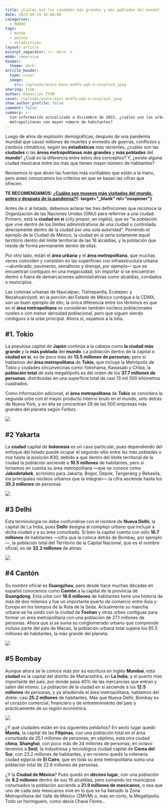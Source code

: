 ```yaml
---
title: ¿Cuáles son las ciudades más grandes y más pobladas del mundo?
date: 2023-09-19 16:00:00
categories:
  - MUNDO
tags:
  - mundo
  - países
  - estadisticas
layout: article
excerpt_separator: <!--more-->
mode: immersive
header:
  theme: dark
article_header:
  type: cover
  image:
    src: /uploads/andre-benz-mn9fa-wqh-m-unsplash.jpeg
sharing: true
author: Redacción TYSM
cover: /uploads/andre-benz-mn9fa-wqh-m-unsplash.jpeg
show_author_profile: false
comment: false
summary: >-
  Con información actualizada a diciembre de 2023, ¿cuáles son las urbes y zonas
  metropolitanas con mayor número de habitantes?
---
```

Luego de años de explosión demográficas, después de una pandemia mundial que causó millones de muertes y enmedio de guerras, conflictos y cambios climáticos, según las **estadísticas** más recientes, ¿cuáles son las **ciudades** o las **áreas metropolitanas** **más grandes** y **más pobladas** del **mundo**? ¿Cuál es la diferencia entre estos dos conceptos? Y, ¿existe alguna ciudad mexicana entre las más que tienen mayor número de habitantes?

Revisemos lo que dicen las fuentes más confiables que están a la mano, pero antes conozcamos los criterios en que se basan las cifras que ofrecen.

**TE RECOMENDAMOS:&nbsp;[¿Cuáles son museos más visitados del mundo, antes y después de la pandemia?](https://blog.tonoysumariachi.com/mundo/2022/06/09/los-museos-mas-visitados-del-mundo-cuales-son.html){: target="_blank" rel="noopener"}**

Antes de ir al listado, debemos aclarar las tres definiciones que reconoce la Organización de las Naciones Unidas (ONU) para referirse a una ciudad. Primero, está la **ciudad en sí** (*city proper*, en inglés), que es "la población que vive dentro de los límites administrativos de una ciudad o controlada directamente dentro de la ciudad por una sola autoridad". Poniendo el ejemplo de la Ciudad de México, la ciudad en sí sería solamente aquel territorio dentro del límite territorial de las 16 alcaldías, y la población que reside de forma permanente dentro de ellas.

Por otro lado, están el **área urbana** y el **área metropolitana**, que muchas veces coinciden y consisten en las superficies con infraestructura urbana —alumbrado, pavimento, semáforos y drenaje, por ejemplo— que se encuentran contiguos en una megaciudad, sin importar si se encuentran dentro o fuera de demarcaciones administrativas como alcaldías, condados o municipios.

Las colonias urbanas de Naucalpan, Tlalnepantla, Ecatepec y Nezahualcóyotl, en la porción del Estado de México contigua a la CDMX, son un buen ejemplo de ello; la única diferencia entre los términos es que en el **área metropolitana** se consideran también núcleos poblacionales rurales o con menor densidad poblacional, pero que siguen siendo contiguos a la urbe principal. Ahora sí, vayamos a la lista.

## \#1. Tokio

La populosa capital de **Japón** continúa a la cabeza como **la ciudad más grande** y la **más poblada** del **mundo**. La población dentro de la capital o **ciudad en sí**, es de poco más de **13\.5 millones de personas;** pero si hablamos del **área metropolitana** de **Tokio**, que incluye la Metrópolis de Tokio y ciudades circunvecinas como Yokohama, Kawasaki y Chiba, la **población total** de esta megalópolis es del orden de los **37\.7 millones de personas**, distribuidas en una superficie total de casi 13 mil 500 kilómetros cuadrados.&nbsp;

Como información adicional, el **área metropolitana** de **Tokio** se considera la segunda urbe con el mayor producto interno bruto en el mundo, sólo detrás de Nueva York, y en ella se concentran 29 de las 500 empresas más grandes del planeta según *Forbes*.

![](https://upload.wikimedia.org/wikipedia/commons/thumb/d/dc/Skyscrapers_of_Shinjuku_2009_January_%28revised%29.jpg/1024px-Skyscrapers_of_Shinjuku_2009_January_%28revised%29.jpg)

## \#2 Yakarta

La **ciudad** capital de **Indonesia** es un caso particular, pues dependiendo del enfoque del listado puede ocupar el segundo sitio entre las más pobladas o irse hasta la posición \#30, debido a que dentro del límite territorial de la ciudad la población asciende a **10\.5 millones** de habitantes, pero si tomamos en cuenta su área metropolitana —que se conoce como **Jabodetabek**, acrónimo para Jakarta, Bogor, Depok, Tangerang y Bekasila, los principales núcleos urbanos que la integran— la cifra asciende hasta los **35\.3 millones** de personas.

![](https://upload.wikimedia.org/wikipedia/commons/thumb/b/b6/Jakarta_Skyline_Part_2.jpg/1024px-Jakarta_Skyline_Part_2.jpg)

## \#3 Delhi

Esta terminología no debe confundirse con el nombre de **Nueva Delhi**, la capital de La India, pues&nbsp;**Delhi** designa al complejo urbano que incluye a dicha ciudad y a su área conurbada. Si bien la capital cuenta con sólo **16\.7 millones** de habitantes —cifra que la coloca detrás de Bombay, por ejemplo—, la población total del Territorio de la Capital Nacional, que es el nombre oficial, es de **32\.2 millones** de almas.&nbsp;

![](https://upload.wikimedia.org/wikipedia/commons/thumb/3/3b/Main_Bazaar%2C_Paharganj%2C_Delhi%2C_India.jpg/1024px-Main_Bazaar%2C_Paharganj%2C_Delhi%2C_India.jpg)

## \#4 Cantón

Su nombre oficial es&nbsp;**Guangzhou**, pero desde hace muchas décadas en español conocemos como **Cantón** a la capital de la provincia de **Guangdong**. Esta urbe con **18\.6 millones** de habitantes tiene una historia de más de dos milenios y fue un importante puerto de comercio entre Asia y Europa en los tiempos de la Ruta de la Seda. Actualmente su mancha urbana se ha unido con la ciudad de **Foshan** y otras urbes contiguas para formar un área metropolitana con una población de 27.1 millones de personas. Ahora que si se suma su conglomerado urbano que comprende incluso parte del país de Macao, la población urbana total supera los 65.5 millones de habitantes, la más grande del planeta.

![](https://upload.wikimedia.org/wikipedia/commons/thumb/d/d6/Canton_Tower_20220626_%28cropped%29.jpg/1024px-Canton_Tower_20220626_%28cropped%29.jpg)

## \#5 Bombay

Aunque ahora se le conoce más por su escritura en inglés **Mumbai**, esta **ciudad** es la capital del distrito de Maharashtra, en **La India**, y el puerto más importante del país, por donde pasa 40% de las mercancías que entran y salen del mismo. La población de la ciudad en sí asciende a los **12\.5 millones** de personas, y ya añadiendo el área metropolitana, hablamos del doble: casi **25\.2 millones** de habitantes. Más que Nueva Delhi, Bombay es el corazón comercial, financiero y de entretenimiento del país y prácticamente de su región económica.&nbsp;

![](https://upload.wikimedia.org/wikipedia/commons/thumb/1/1f/Mumbai%2C_India%2C_Chhatrapati_Shivaji_Maharaj_Terminus_%28Victoria_Terminus%29%2C_Railway_station.jpg/1024px-Mumbai%2C_India%2C_Chhatrapati_Shivaji_Maharaj_Terminus_%28Victoria_Terminus%29%2C_Railway_station.jpg)

¿Y qué ciudades están en los siguientes peldaños? En sexto lugar quedó **Manila**, la capital de las **Filipinas**, con una población total en el área conurbada de 25.1 millones de personas; en séptimo, está otra ciudad **china**, **Shanghai**, con poco más de 24 millones de personas; en octavo tenemos a **Seúl**, la industriosa y tecnológica ciudad capital de **Corea del Sur**, con 23.2 millones de habitantes, y en noveno quedó la milenaria ciudad egipcia de **El Cairo**, que en toda su área metropolitana suma una población total de 22.6 millones de personas.

¿Y la **Ciudad de México**? Pues quedó en **décimo lugar**, con una población de **9\.2 millones** dentro de sus 16 alcaldías, pero sumando los municipios conurbados la población asciende a **21\.9 millones de mexicanos**, o sea que uno de cada seis mexicanos vive en lo que se ha llamado la Zona Metropolitana del Valle de México (ZMVM) o, más en corto, la Megalópolis. Todo un hormiguero, como decía Chava Flores…